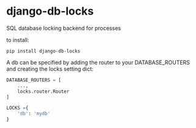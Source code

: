 # django-db-locks
SQL database locking backend for processes

to install:
```
pip install django-db-locks
```

A db can be specified by adding the router to your DATABASE_ROUTERS and creating the locks 
setting dict:

```python
DATABASE_ROUTERS = [
    ...,
    locks.router.Router
]

LOCKS ={
    'db': 'mydb'
}
```

